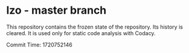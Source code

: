 # lzo - master branch

This repository contains the frozen state of the repository.
Its history is cleared. It is used only for static code
analysis with Codacy.

Commit Time: 1720752146